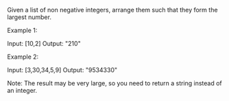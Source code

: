 Given a list of non negative integers, arrange them such that they form the largest number.

Example 1:


Input: [10,2]
Output: &quot;210&quot;

Example 2:


Input: [3,30,34,5,9]
Output: &quot;9534330&quot;


Note: The result may be very large, so you need to return a string instead of an integer.
